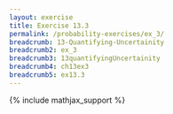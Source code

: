 ```yaml
---
layout: exercise
title: Exercise 13.3
permalink: /probability-exercises/ex_3/
breadcrumb: 13-Quantifying-Uncertainity
breadcrumb2: ex_3
breadcrumb3: 13quantifyingUncertainity
breadcrumb4: ch13ex3
breadcrumb5: ex13.3
---
```


{% include mathjax_support %}


